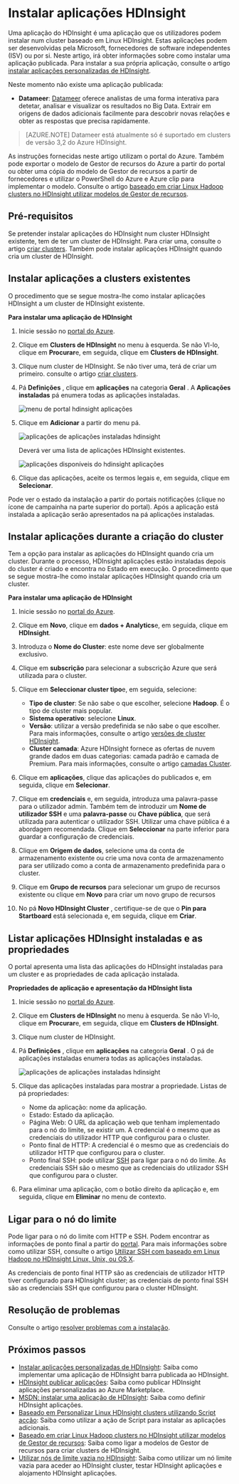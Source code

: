 <properties
    pageTitle="Instalar aplicações do Hadoop em HDInsight | Microsoft Azure"
    description="Saiba como instalar aplicações do HDInsight em aplicações de HDInsight."
    services="hdinsight"
    documentationCenter=""
    authors="mumian"
    manager="jhubbard"
    editor="cgronlun"
    tags="azure-portal"/>

<tags
    ms.service="hdinsight"
    ms.devlang="na"
    ms.topic="hero-article"
    ms.tgt_pltfrm="na"
    ms.workload="big-data"
    ms.date="09/14/2016"
    ms.author="jgao"/>

# <a name="install-hdinsight-applications"></a>Instalar aplicações HDInsight

Uma aplicação do HDInsight é uma aplicação que os utilizadores podem instalar num cluster baseado em Linux HDInsight. Estas aplicações podem ser desenvolvidas pela Microsoft, fornecedores de software independentes (ISV) ou por si. Neste artigo, irá obter informações sobre como instalar uma aplicação publicada. Para instalar a sua própria aplicação, consulte o artigo [instalar aplicações personalizadas de HDInsight](hdinsight-apps-install-custom-applications.md). 

Neste momento não existe uma aplicação publicada:

- **Datameer**: [Datameer](http://www.datameer.com/documentation/display/DAS50/Home?ls=Partners&lsd=Microsoft&c=Partners&cd=Microsoft) oferece analistas de uma forma interativa para detetar, analisar e visualizar os resultados no Big Data. Extrair em origens de dados adicionais facilmente para descobrir novas relações e obter as respostas que precisa rapidamente.

>[AZURE.NOTE] Datameer está atualmente só é suportado em clusters de versão 3,2 do Azure HDInsight.

As instruções fornecidas neste artigo utilizam o portal do Azure. Também pode exportar o modelo de Gestor de recursos do Azure a partir do portal ou obter uma cópia do modelo de Gestor de recursos a partir de fornecedores e utilizar o PowerShell do Azure e Azure clip para implementar o modelo.  Consulte o artigo [baseado em criar Linux Hadoop clusters no HDInsight utilizar modelos de Gestor de recursos](hdinsight-hadoop-create-linux-clusters-arm-templates.md).

## <a name="prerequisites"></a>Pré-requisitos

Se pretender instalar aplicações do HDInsight num cluster HDInsight existente, tem de ter um cluster de HDInsight. Para criar uma, consulte o artigo [criar clusters](hdinsight-hadoop-linux-tutorial-get-started.md#create-cluster). Também pode instalar aplicações HDInsight quando cria um cluster de HDInsight.

## <a name="install-applications-to-existing-clusters"></a>Instalar aplicações a clusters existentes

O procedimento que se segue mostra-lhe como instalar aplicações HDInsight a um cluster de HDInsight existente.

**Para instalar uma aplicação de HDInsight**

1. Inicie sessão no [portal do Azure](https://portal.azure.com).
2. Clique em **Clusters de HDInsight** no menu à esquerda.  Se não VI-lo, clique em **Procurar**e, em seguida, clique em **Clusters de HDInsight**.
3. Clique num cluster de HDInsight.  Se não tiver uma, terá de criar um primeiro.  consulte o artigo [criar clusters](hdinsight-hadoop-linux-tutorial-get-started.md#create-cluster).
4. Pá **Definições** , clique em **aplicações** na categoria **Geral** . A **Aplicações instaladas** pá enumera todas as aplicações instaladas. 

    ![menu de portal hdinsight aplicações](./media/hdinsight-apps-install-applications/hdinsight-apps-portal-menu.png)

5. Clique em **Adicionar** a partir do menu pá. 

    ![aplicações de aplicações instaladas hdinsight](./media/hdinsight-apps-install-applications/hdinsight-apps-installed-apps.png)

    Deverá ver uma lista de aplicações HDInsight existentes.

    ![aplicações disponíveis do hdinsight aplicações](./media/hdinsight-apps-install-applications/hdinsight-apps-list.png)

6. Clique das aplicações, aceite os termos legais e, em seguida, clique em **Selecionar**.

Pode ver o estado da instalação a partir do portais notificações (clique no ícone de campainha na parte superior do portal). Após a aplicação está instalada a aplicação serão apresentados na pá aplicações instaladas.

## <a name="install-applications-during-cluster-creation"></a>Instalar aplicações durante a criação do cluster

Tem a opção para instalar as aplicações do HDInsight quando cria um cluster. Durante o processo, HDInsight aplicações estão instaladas depois do cluster é criado e encontra no Estado em execução. O procedimento que se segue mostra-lhe como instalar aplicações HDInsight quando cria um cluster.

**Para instalar uma aplicação de HDInsight**

1. Inicie sessão no [portal do Azure](https://portal.azure.com).
2. Clique em **Novo**, clique em **dados + Analytics**e, em seguida, clique em **HDInsight**.
3. Introduza o **Nome do Cluster**: este nome deve ser globalmente exclusivo.
4. Clique em **subscrição** para selecionar a subscrição Azure que será utilizada para o cluster.
5. Clique em **Seleccionar cluster tipo**e, em seguida, selecione:

    - **Tipo de cluster**: Se não sabe o que escolher, selecione **Hadoop**. É o tipo de cluster mais popular.
    - **Sistema operativo**: selecione **Linux**.
    - **Versão**: utilizar a versão predefinida se não sabe o que escolher. Para mais informações, consulte o artigo [versões de cluster HDInsight](hdinsight-component-versioning.md).
    - **Cluster camada**: Azure HDInsight fornece as ofertas de nuvem grande dados em duas categorias: camada padrão e camada de Premium. Para mais informações, consulte o artigo [camadas Cluster](hdinsight-hadoop-provision-linux-clusters.md#cluster-tiers).
6. Clique em **aplicações**, clique das aplicações do publicados e, em seguida, clique em **Selecionar**.
6. Clique em **credenciais** e, em seguida, introduza uma palavra-passe para o utilizador admin. Também tem de introduzir um **Nome de utilizador SSH** e uma **palavra-passe** ou **Chave pública**, que será utilizada para autenticar o utilizador SSH. Utilizar uma chave pública é a abordagem recomendada. Clique em **Seleccionar** na parte inferior para guardar a configuração de credenciais.
8. Clique em **Origem de dados**, selecione uma da conta de armazenamento existente ou crie uma nova conta de armazenamento para ser utilizado como a conta de armazenamento predefinida para o cluster.
9. Clique em **Grupo de recursos** para selecionar um grupo de recursos existente ou clique em **Novo** para criar um novo grupo de recursos

10. No pá **Novo HDInsight Cluster** , certifique-se de que o **Pin para Startboard** está selecionada e, em seguida, clique em **Criar**. 

## <a name="list-installed-hdinsight-apps-and-properties"></a>Listar aplicações HDInsight instaladas e as propriedades

O portal apresenta uma lista das aplicações do HDInsight instaladas para um cluster e as propriedades de cada aplicação instalada.

**Propriedades de aplicação e apresentação da HDInsight lista**

1. Inicie sessão no [portal do Azure](https://portal.azure.com).
2. Clique em **Clusters de HDInsight** no menu à esquerda.  Se não VI-lo, clique em **Procurar**e, em seguida, clique em **Clusters de HDInsight**.
3. Clique num cluster de HDInsight.
4. Pá **Definições** , clique em **aplicações** na categoria **Geral** . O pá de aplicações instaladas enumera todas as aplicações instaladas. 

    ![aplicações de aplicações instaladas hdinsight](./media/hdinsight-apps-install-applications/hdinsight-apps-installed-apps-with-apps.png)

5. Clique das aplicações instaladas para mostrar a propriedade. Listas de pá propriedades:

    - Nome da aplicação: nome da aplicação.
    - Estado: Estado da aplicação. 
    - Página Web: O URL da aplicação web que tenham implementado para o nó do limite, se existir um. A credencial é o mesmo que as credenciais do utilizador HTTP que configurou para o cluster.
    - Ponto final de HTTP: A credencial é o mesmo que as credenciais do utilizador HTTP que configurou para o cluster. 
    - Ponto final SSH: pode utilizar [SSH](hdinsight-hadoop-linux-use-ssh-unix.md) para ligar para o nó do limite. As credenciais SSH são o mesmo que as credenciais do utilizador SSH que configurou para o cluster.

6. Para eliminar uma aplicação, com o botão direito da aplicação e, em seguida, clique em **Eliminar** no menu de contexto.

## <a name="connect-to-the-edge-node"></a>Ligar para o nó do limite

Pode ligar para o nó do limite com HTTP e SSH. Podem encontrar as informações de ponto final a partir do [portal](#list-installed-hdinsight-apps-and-properties). Para mais informações sobre como utilizar SSH, consulte o artigo [Utilizar SSH com baseado em Linux Hadoop no HDInsight Linux, Unix, ou OS X](hdinsight-hadoop-linux-use-ssh-unix.md). 

As credenciais de ponto final HTTP são as credenciais de utilizador HTTP tiver configurado para HDInsight cluster; as credenciais de ponto final SSH são as credenciais SSH que configurou para o cluster HDInsight.

## <a name="troubleshoot"></a>Resolução de problemas

Consulte o artigo [resolver problemas com a instalação](hdinsight-apps-install-custom-applications.md#troubleshoot-the-installation).

## <a name="next-steps"></a>Próximos passos

- [Instalar aplicações personalizadas de HDInsight](hdinsight-apps-install-custom-applications.md): Saiba como implementar uma aplicação de HDInsight barra publicada ao HDInsight.
- [HDInsight publicar aplicações](hdinsight-apps-publish-applications.md): Saiba como publicar HDInsight aplicações personalizadas ao Azure Marketplace.
- [MSDN: instalar uma aplicação de HDInsight](https://msdn.microsoft.com/library/mt706515.aspx): Saiba como definir HDInsight aplicações.
- [Baseado em Personalizar Linux HDInsight clusters utilizando Script acção](hdinsight-hadoop-customize-cluster-linux.md): Saiba como utilizar a ação de Script para instalar as aplicações adicionais.
- [Baseado em criar Linux Hadoop clusters no HDInsight utilizar modelos de Gestor de recursos](hdinsight-hadoop-create-linux-clusters-arm-templates.md): Saiba como ligar a modelos de Gestor de recursos para criar clusters de HDInsight.
- [Utilizar nós de limite vazia no HDInsight](hdinsight-apps-use-edge-node.md): Saiba como utilizar um nó limite vazia para aceder ao HDInsight cluster, testar HDInsight aplicações e alojamento HDInsight aplicações.

